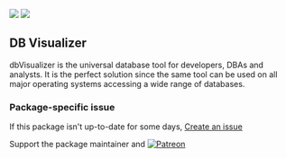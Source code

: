 [![](https://img.shields.io/chocolatey/v/db-visualizer?color=green&label=db-visualizer)](https://chocolatey.org/packages/db-visualizer) [![](https://img.shields.io/chocolatey/dt/db-visualizer)](https://chocolatey.org/packages/db-visualizer)

## DB Visualizer
dbVisualizer is the universal database tool for developers, DBAs and analysts. It is the perfect 
solution since the same tool can be used on all major operating systems accessing a wide range of 
databases.

### Package-specific issue
If this package isn't up-to-date for some days, [Create an issue](https://github.com/tunisiano187/Chocolatey-packages/issues/new/choose)

Support the package maintainer and [![Patreon](https://cdn.jsdelivr.net/gh/tunisiano187/Chocolatey-packages@d15c4e19c709e7148588d4523ffc6dd3cd3c7e5e/icons/patreon.png)](https://www.patreon.com/tunisiano)
